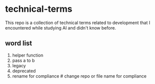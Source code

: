 # technical-terms

This repo is a collection of technical terms related to development that I encountered while studying AI and didn't know before.

## word list
1. helper function
2. pass a to b
3. legacy
4. deprecated
5. rename for compliance # change repo or file name for compliance
